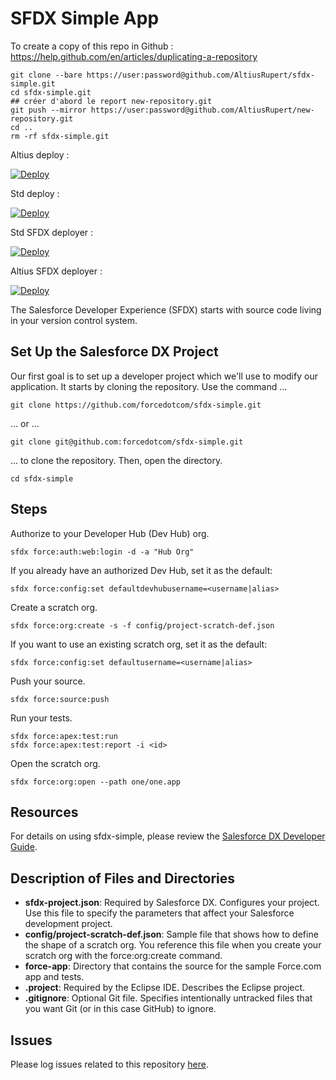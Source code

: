 # SFDX Simple App

To create a copy of this repo in Github :
https://help.github.com/en/articles/duplicating-a-repository

    git clone --bare https://user:password@github.com/AltiusRupert/sfdx-simple.git
    cd sfdx-simple.git
    ## créer d'abord le report new-repository.git
    git push --mirror https://user:password@github.com/AltiusRupert/new-repository.git
    cd ..
    rm -rf sfdx-simple.git



Altius deploy :

[![Deploy](https://als-deploy-to-sfdx.herokuapp.com/dist/assets/images/DeployToSFDX.svg)](https://als-deploy-to-sfdx.herokuapp.com)

Std deploy :

[![Deploy](https://deploy-to-sfdx.com/dist/assets/images/DeployToSFDX.svg)](https://deploy-to-sfdx.com/)

Std SFDX deployer :

[![Deploy](https://raw.githubusercontent.com/mshanemc/deploy-to-sfdx/master/assets/sfdx_it_now.png)](https://hosted-scratch.herokuapp.com/launch?template=https://github.com/AltiusRupert/sfdx-simple)

Altius SFDX deployer :

[![Deploy](https://raw.githubusercontent.com/mshanemc/deploy-to-sfdx/master/assets/sfdx_it_now.png)](https://als-sfdx-deployer.herokuapp.com/launch?template=https://github.com/AltiusRupert/sfdx-simple)

The Salesforce Developer Experience (SFDX) starts with source code living in your version control system.

## Set Up the Salesforce DX Project

Our first goal is to set up a developer project which we'll use to modify our application. It starts by cloning the repository. Use the command ...

    git clone https://github.com/forcedotcom/sfdx-simple.git

… or ...

    git clone git@github.com:forcedotcom/sfdx-simple.git

… to clone the repository. Then, open the directory.

    cd sfdx-simple
    
## Steps

Authorize to your Developer Hub (Dev Hub) org.

    sfdx force:auth:web:login -d -a "Hub Org"

If you already have an authorized Dev Hub, set it as the default:

    sfdx force:config:set defaultdevhubusername=<username|alias>

Create a scratch org.

    sfdx force:org:create -s -f config/project-scratch-def.json

If you want to use an existing scratch org, set it as the default:

    sfdx force:config:set defaultusername=<username|alias>

Push your source.

    sfdx force:source:push

Run your tests.

    sfdx force:apex:test:run
    sfdx force:apex:test:report -i <id>

Open the scratch org.

    sfdx force:org:open --path one/one.app

## Resources

For details on using sfdx-simple, please review the [Salesforce DX Developer Guide](https://developer.salesforce.com/docs/atlas.en-us.sfdx_dev.meta/sfdx_dev).

## Description of Files and Directories  

* **sfdx-project.json**: Required by Salesforce DX. Configures your project.  Use this file to specify the parameters that affect your Salesforce development project.
* **config/project-scratch-def.json**: Sample file that shows how to define the shape of a scratch org.  You reference this file when you create your scratch org with the force:org:create command.   
* **force-app**: Directory that contains the source for the sample Force.com app and tests.   
* **.project**:  Required by the Eclipse IDE.  Describes the Eclipse project. 
* **.gitignore**:  Optional Git file. Specifies intentionally untracked files that you want Git (or in this case GitHub) to ignore.

## Issues

Please log issues related to this repository [here](https://github.com/forcedotcom/sfdx-simple/issues).
